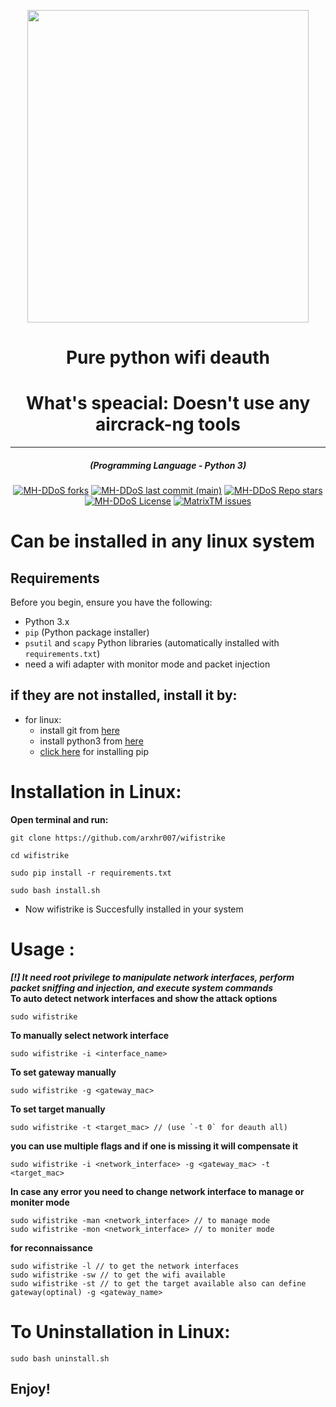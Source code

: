 <p align="center" ><img src="https://raw.githubusercontent.com/arxhr007/wifistrike/main/img/logo.png" data-canonical-src="https://raw.githubusercontent.com/arxhr007/wifistrike/main/img/logo.png" width="450" height="500" /></p>
<h1 align="center">Pure python wifi deauth</h1>
<h1 align="center">What's speacial: Doesn't use any aircrack-ng tools</h1>
<hr>
<em><h5 align="center">(Programming Language - Python 3)</h5></em>
<p align="center">
<a href="#"><img alt="MH-DDoS forks" src="https://img.shields.io/github/forks/arxhr007/wifistrike?style=for-the-badge"></a>
<a href="#"><img alt="MH-DDoS last commit (main)" src="https://img.shields.io/github/last-commit/arxhr007/wifistrike/main?color=green&style=for-the-badge"></a>
<a href="#"><img alt="MH-DDoS Repo stars" src="https://img.shields.io/github/stars/arxhr007/wifistrike?style=for-the-badge&color=red"></a>
<a href="#"><img alt="MH-DDoS License" src="https://img.shields.io/github/license/arxhr007/wifistrike?color=orange&style=for-the-badge"></a>
<a href="https://github.com/arxhr007/wifistrike/issues"><img alt="MatrixTM issues" src="https://img.shields.io/github/issues/arxhr007/wifistrike?color=purple&style=for-the-badge"></a>
</p>

# Can be installed in any linux system

## Requirements

Before you begin, ensure you have the following:

- Python 3.x
- `pip` (Python package installer)
- `psutil` and `scapy` Python libraries (automatically installed with `requirements.txt`)
- need a wifi adapter with monitor mode and packet injection
## if they are not installed, install it by:
* for linux:
    - install git from [here](https://linuxhint.com/install-use-git-linux/) 
    - install python3 from [here](https://www.python.org/downloads/) 
    - [click here](https://www.tecmint.com/install-pip-in-linux/) for installing pip 

# Installation in Linux:
**Open terminal and run:**

```shell script
git clone https://github.com/arxhr007/wifistrike
```

```shell script
cd wifistrike
```
```shell script
sudo pip install -r requirements.txt
```

```shell script
sudo bash install.sh
```

* Now wifistrike is Succesfully installed in your system


# Usage :
***[!] It need root privilege to  manipulate network interfaces, perform packet sniffing and injection, and execute system commands***
<br>
**To auto detect network interfaces and show the attack options**
```shell script
sudo wifistrike
```
**To manually select network interface**
```shell script
sudo wifistrike -i <interface_name>
```
**To set gateway manually**
```shell script
sudo wifistrike -g <gateway_mac>
```
**To set target manually**
```shell script
sudo wifistrike -t <target_mac> // (use `-t 0` for deauth all)
```

**you can use multiple flags and if one is missing it will compensate it**
```shell script
sudo wifistrike -i <network_interface> -g <gateway_mac> -t <target_mac>
```
**In case any error you need to change network interface to manage or moniter mode**
```shell script
sudo wifistrike -man <network_interface> // to manage mode
sudo wifistrike -mon <network_interface> // to moniter mode

```

**for reconnaissance**
```shell script
sudo wifistrike -l // to get the network interfaces
sudo wifistrike -sw // to get the wifi available
sudo wifistrike -st // to get the target available also can define gateway(optinal) -g <gateway_name>
```

# To Uninstallation in Linux:
```shell script
sudo bash uninstall.sh
```
## Enjoy!
<p><img aling="center"src=""/></p>
